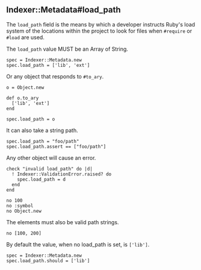 ## Indexer::Metadata#load_path

The `load_path` field is the means by which a developer instructs
Ruby's load system of the locations within the project to look for
files when `#require` or `#load` are used.

The `load_path` value MUST be an Array of String.

    spec = Indexer::Metadata.new
    spec.load_path = ['lib', 'ext']

Or any object that responds to `#to_ary`.

    o = Object.new

    def o.to_ary
      ['lib', 'ext']
    end

    spec.load_path = o

It can also take a string path.

    spec.load_path = "foo/path"
    spec.load_path.assert == ["foo/path"]

Any other object will cause an error.

    check "invalid load_path" do |d|
      ! Indexer::ValidationError.raised? do
        spec.load_path = d
      end
    end

    no 100
    no :symbol
    no Object.new

The elements must also be valid path strings.

    no [100, 200]

By default the value, when no load_path is set, is `['lib']`.

    spec = Indexer::Metadata.new
    spec.load_path.should = ['lib']

